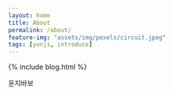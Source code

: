 ```yaml
---
layout: home
title: About
permalink: /about/
feature-img: "assets/img/pexels/circuit.jpeg"
tags: [yunji, introduce]
---
```


 {% include blog.html %}

윤지바보
